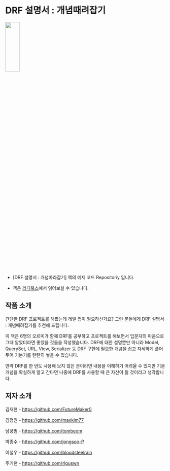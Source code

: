# DRF 설명서 : 개념때려잡기
<img src="https://img.ridicdn.net/cover/2773000084/xxlarge?dpi=xxhdpi#1" width="30%" height="20%"/>

- [DRF 설명서 : 개념따라잡기] 책의 예제 코드 Repositoriy 입니다.

- 책은 [리디북스](https://ridibooks.com/books/2773000084)에서 읽어보실 수 있습니다.


## 작품 소개
간단한 DRF 프로젝트를 해봤는데 레벨 업이 필요하신가요?
그런 분들에게 DRF 설명서 : 개념때려잡기를 추천해 드립니다.

이 책은 6명의 오르미가 함께 DRF를 공부하고 프로젝트를 해보면서 입문자의 마음으로 그때 알았더라면 좋았을 것들을 작성했습니다. DRF에 대한 설명뿐만 아니라 Model, QuerySet, URL, View, Serializer 등 DRF 구현에 필요한 개념을 쉽고 자세하게 풀어두어 기본기를 탄탄히 쌓을 수 있습니다.

만약 DRF를 한 번도 사용해 보지 않은 분이라면 내용을 이해하기 어려울 수 있지만 기본 개념을 확실하게 알고 간다면 나중에 DRF를 사용할 때 큰 자산이 될 것이라고 생각합니다.


## 저자 소개
김재현 - https://github.com/FutureMaker0

김정원 - https://github.com/maxkim77

남궁범 - https://github.com/tombeom

박종수 - https://github.com/jongsoo-P

이철우 - https://github.com/bloodsteelrain

주기현 - https://github.com/rlguswn
